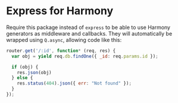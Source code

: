 # Express for Harmony

Require this package instead of `express` to be able to use Harmony generators
as middleware and callbacks. They will automatically be wrapped using
`Q.async`, allowing code like this:

```javascript
router.get('/:id', function* (req, res) {
  var obj = yield req.db.findOne({ _id: req.params.id });

  if (obj) {
    res.json(obj)
  } else {
    res.status(404).json({ err: "Not found" });
  }
});
```
